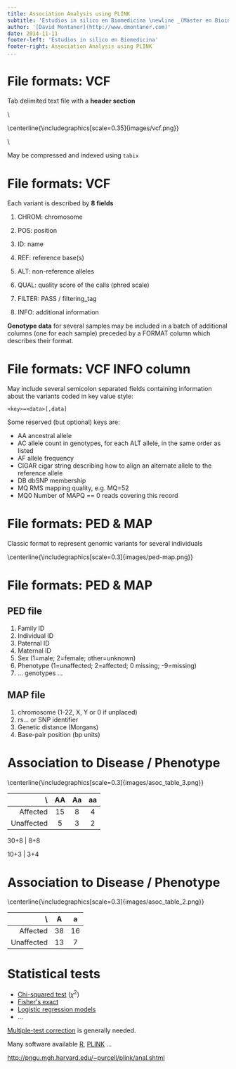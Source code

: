 ```yaml
---
title: Association Analysis using PLINK
subtitle: 'Estudios in silico en Biomedicina \newline _(Máster en Bioinformática, Universidad de Valencia)_'
author: '[David Montaner](http://www.dmontaner.com)'
date: 2014-11-11
footer-left: 'Estudios in silico en Biomedicina'
footer-right: Association Analysis using PLINK
...
```



File formats: VCF
================================================================================

Tab delimited text file with a __header section__

\ 

<!--
![](images/vcf.png)
-->

\centerline{\includegraphics[scale=0.35]{images/vcf.png}}

\ 

May be compressed and indexed using ``tabix``


File formats: VCF
================================================================================

Each variant is described by __8 fields__

1. CHROM: chromosome
2. POS: position
3. ID: name
4. REF: reference base(s)
5. ALT: non-reference alleles

6. QUAL: quality score of the calls (phred scale)
7. FILTER: PASS / filtering_tag
8. INFO: additional information 


__Genotype data__ for several samples may be included in 
a batch of additional columns (one for each sample)
preceded by a FORMAT column which describes their format.



File formats: VCF INFO column
================================================================================

May include several semicolon separated fields
containing information about the variants coded in key value style:

    <key>=<data>[,data]

Some reserved (but optional) keys are:

- AA ancestral allele
- AC allele count in genotypes, for each ALT allele, in the same order as listed
- AF allele frequency
- CIGAR cigar string describing how to align an alternate allele to the reference allele
- DB dbSNP membership
- MQ RMS mapping quality, e.g. MQ=52
- MQ0 Number of MAPQ == 0 reads covering this record

<!--
- NS Number of samples with data
- SB strand bias at this position
- SOMATIC: indicates that the record is a somatic mutation
- VALIDATED validated by follow-up experiment
-->



File formats: PED & MAP
================================================================================

Classic format to represent genomic variants for several individuals

\centerline{\includegraphics[scale=0.3]{images/ped-map.png}}

<!--
Some variants of the format are described depending on the software used to read or write them.
Those variants may include _transposed_ versions of the format which is 
closer to standard _genomic_ representation of this kind of information.
-->

File formats: PED & MAP
================================================================================

PED file
---------

1. Family ID
2. Individual ID
3. Paternal ID
4. Maternal ID
5. Sex (1=male; 2=female; other=unknown)
6. Phenotype (1=unaffected; 2=affected; 0 missing; -9=missing)
7. ... genotypes ...


MAP file
--------

1. chromosome (1-22, X, Y or 0 if unplaced)
2. rs... or SNP identifier
3. Genetic distance (Morgans)
4. Base-pair position (bp units)


Association to Disease / Phenotype
================================================================================

<!--
images from:
http://www.mailund.dk/index.php/2008/02/27/association-mapping-and-local-genealogies/

tables form:
http://www.tablesgenerator.com/markdown_tables
-->

\centerline{\includegraphics[scale=0.3]{images/asoc_table_3.png}}



|   \        | AA | Aa | aa |
|-----------:|:--:|:--:|:--:|
|   Affected | 15 |  8 |  4 |
| Unaffected |  5 |  3 |  2 |

30+8  |  8+8

10+3 |  3+4


Association to Disease / Phenotype
================================================================================

\centerline{\includegraphics[scale=0.3]{images/asoc_table_2.png}}

|   \        |  A |  a |
|-----------:|:--:|:--:|
|   Affected | 38 | 16 |
| Unaffected | 13 |  7 |



Statistical tests
================================================================================

- [Chi-squared test](http://en.wikipedia.org/wiki/Chi-squared_test) ($\chi^2$)
- [Fisher's exact](http://en.wikipedia.org/wiki/Fisher's_exact_test)
- [Logistic regression models](http://en.wikipedia.org/wiki/Logistic_regression)
- ...

[Multiple-test correction](http://www.ncbi.nlm.nih.gov/pmc/articles/PMC2907892/) is generally needed.

Many software available [R](http://cran.es.r-project.org/), [PLINK](http://pngu.mgh.harvard.edu/~purcell/plink/) ... 

<http://pngu.mgh.harvard.edu/~purcell/plink/anal.shtml>
